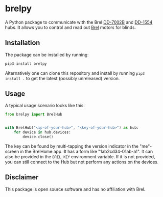# brelpy

A Python package to communicate with the Brel [DD-7002B](https://www.brel-home.nl/en/smarthome-bi-directional/dd-7002b) 
and [DD-1554](https://www.brel-home.nl/en/smarthome-bi-directional/dd-1554) hubs. 
It allows you to control and read out [Brel](https://www.brel-home.nl/en) motors for blinds.

## Installation

The package can be installed by running:
```bash
pip3 install brelpy
```

Alternatively one can clone this repository and install by running `pip3 install .` to get 
the latest (possibly unreleased) version.

## Usage

A typical usage scenario looks like this:

```python
from brelpy import BrelHub


with BrelHub("<ip-of-your-hub>", "<key-of-your-hub>") as hub:
    for device in hub.devices:
        device.close()
```

The key can be found by multi-tapping the version indicator in the "me"-screen in the BrelHome app.
It has a form like "1ab2cd34-01ab-a1". It can also be provided in the `BREL_KEY` environment variable.
If it is not provided, you can still connect to the Hub but not perform any actions on the devices.

## Disclaimer

This package is open source software and has no affiliation with Brel.
